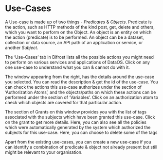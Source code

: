 # Use-Cases

A Use-case is made up of two things - *Predicates* & *Objects*. Predicate is the action, such as HTTP methods of the kind post, get, delete and others, which you want to perform on the Object. An object is an entity on which the action (predicate) is to be performed. An object can be a dataset, collection or data source, an API path of an application or service, or another *Subject*.

The ‘Use-Cases’ tab in Bifrost lists all the possible actions you might need to perform on various services and applications of DataOS. Click on any one use-case to understand what you can & cannot do with it.

The window appearing from the right, has the details around the use-case you selected. You can read the description & get the id of the use-case. You can check the actions this use-case authorizes under the section of ‘Authorization Atoms’, and the objects/paths on which these actions can be performed under the section of ‘Variables’.
Click on an authorization atom to check which objects are covered for that particular action.

The section of Grants on this window provides you with the list of tags associated with the subjects which have been granted this use-case. Click on the grant to get more details. Here, you can also see all the policies which were automatically generated by the system which authorized the subjects for this use-case. Here, you can choose to delete some of the tags

Apart from the existing use-cases, you can create a new use-case if you can identify a combination of predicate & object not already present but still might be relevant to your organisation.